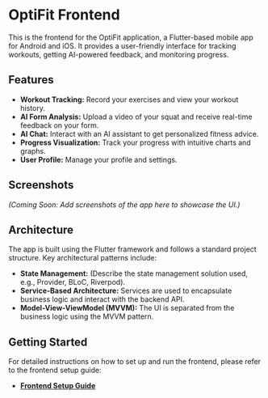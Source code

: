 # OptiFit Frontend

This is the frontend for the OptiFit application, a Flutter-based mobile app for Android and iOS. It provides a user-friendly interface for tracking workouts, getting AI-powered feedback, and monitoring progress.

## Features

- **Workout Tracking:** Record your exercises and view your workout history.
- **AI Form Analysis:** Upload a video of your squat and receive real-time feedback on your form.
- **AI Chat:** Interact with an AI assistant to get personalized fitness advice.
- **Progress Visualization:** Track your progress with intuitive charts and graphs.
- **User Profile:** Manage your profile and settings.

## Screenshots

*(Coming Soon: Add screenshots of the app here to showcase the UI.)*

## Architecture

The app is built using the Flutter framework and follows a standard project structure. Key architectural patterns include:

- **State Management:** (Describe the state management solution used, e.g., Provider, BLoC, Riverpod).
- **Service-Based Architecture:** Services are used to encapsulate business logic and interact with the backend API.
- **Model-View-ViewModel (MVVM):** The UI is separated from the business logic using the MVVM pattern.

## Getting Started

For detailed instructions on how to set up and run the frontend, please refer to the frontend setup guide:

- [**Frontend Setup Guide**](./SETUP_FRONTEND.md)
